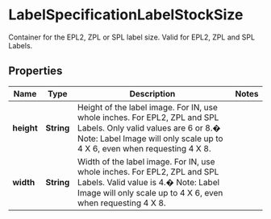 

# LabelSpecificationLabelStockSize

Container for the EPL2, ZPL or SPL label size.  Valid for EPL2, ZPL and SPL Labels.

## Properties

| Name | Type | Description | Notes |
|------------ | ------------- | ------------- | -------------|
|**height** | **String** | Height of the label image. For IN, use whole inches.  For EPL2, ZPL and SPL Labels. Only valid values are 6 or 8.� Note: Label Image will only scale up to 4 X 6, even when requesting 4 X 8. |  |
|**width** | **String** | Width of the label image. For IN, use whole inches.  For EPL2, ZPL and SPL Labels. Valid value is 4.� Note: Label Image will only scale up to 4 X 6, even when requesting 4 X 8. |  |



